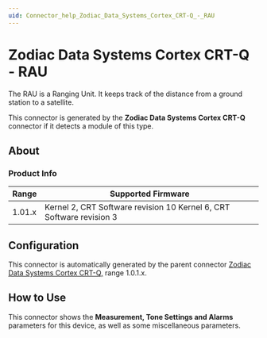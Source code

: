 ```yaml
---
uid: Connector_help_Zodiac_Data_Systems_Cortex_CRT-Q_-_RAU
---
```


# Zodiac Data Systems Cortex CRT-Q - RAU

The RAU is a Ranging Unit. It keeps track of the distance from a ground station to a satellite.

This connector is generated by the **Zodiac Data Systems Cortex CRT-Q** connector if it detects a module of this type.

## About

### Product Info

| Range     | Supported Firmware                                                   |
|-----------|----------------------------------------------------------------------|
| 1.01.x    | Kernel 2, CRT Software revision 10 Kernel 6, CRT Software revision 3 |

## Configuration

This connector is automatically generated by the parent connector [Zodiac Data Systems Cortex CRT-Q,](xref:Connector_help_Zodiac_Data_Systems_Cortex_CRT-Q) range 1.0.1.x.

## How to Use

This connector shows the **Measurement, Tone Settings and Alarms** parameters for this device, as well as some miscellaneous parameters.
